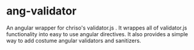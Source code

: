 # ang-validator
An angular wrapper for chriso's validator.js . It wrappes all of validator.js functionality into easy to use angular directives. It also provides a simple way to add costume angular validators and sanitizers.
